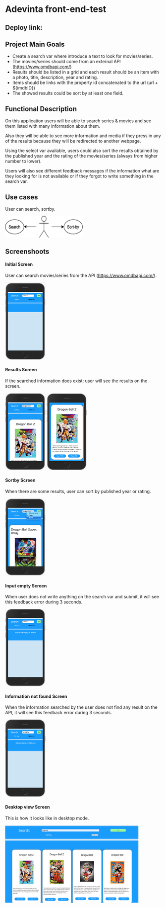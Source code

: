 # Adevinta front-end-test 

## Deploy link: []()

## Project Main Goals 

- Create a search var where introduce a text to look for movies/series.
- The movies/series should come from an external API (https://www.omdbapi.com/)
- Results should be listed in a grid and each result should be an item with a photo, title, description, year and rating. 
- Items should be links with the property id concatenated to the url (url + ${imdbID})
- The showed results could be sort by at least one field. 

## Functional Description

On this application users will be able to search series & movies and see them listed with many information about them.

Also they will be able to see more information and media if they press in any of the results because they will be redirected to another webpage.

Using the select var available, users could also sort the results obtained by the published year and the rating of the movies/series (always from higher number to lower).

Users will also see different feedback messages if the information what are they looking for is not available or if they forgot to write something in the search var.

## Use cases

User can search, sortby.

<img src="images/Use-cases.png" height= "70" width="250">


## Screenshoots

#### Initial Screen

User can search movies/series from the API (https://www.omdbapi.com/).

<img src="images/Initial-screen.png" height= "250" width="130">

#### Results Screen

If the searched information does exist: user will see the results on the screen.

<div>
<img src="images/Results-screen1.png" height= "250" width="130">

<img src="images/Results-screen2.png" height= "250" width="130">
</div>


#### Sortby Screen

When there are some results, user can sort by published year or rating.

<img src="images/Sortby-screen.png" height= "250" width="130">

#### Input empty Screen

When user does not write anything on the search var and submit, it will see this feedback error during 3 seconds.

<img src="images/Input-empty-screen.png" height= "250" width="130">

####  Information not found Screen

When the information searched by the user does not find any result on the API, it will see this feedback error during 3 seconds.

<img src="images/Info-not-found-screen.png" height= "250" width="130">

#### Desktop view Screen

This is how it looks like in desktop mode. 

<img src="images/Desktop-view-screen.png" height= "250" width="430">
